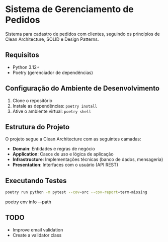 # Sistema de Gerenciamento de Pedidos

Sistema para cadastro de pedidos com clientes, seguindo os princípios de Clean Architecture, SOLID e Design Patterns.

## Requisitos

- Python 3.12+
- Poetry (gerenciador de dependências)

## Configuração do Ambiente de Desenvolvimento

1. Clone o repositório
2. Instale as dependências: `poetry install`
3. Ative o ambiente virtual: `poetry shell`

## Estrutura do Projeto

O projeto segue a Clean Architecture com as seguintes camadas:

- **Domain**: Entidades e regras de negócio
- **Application**: Casos de uso e lógica de aplicação
- **Infrastructure**: Implementações técnicas (banco de dados, mensageria)
- **Presentation**: Interfaces com o usuário (API REST)

## Executando Testes

```bash
poetry run python -m pytest --cov=src --cov-report=term-missing
```

poetry env info --path

## TODO
- Improve email validation
- Create a validator class